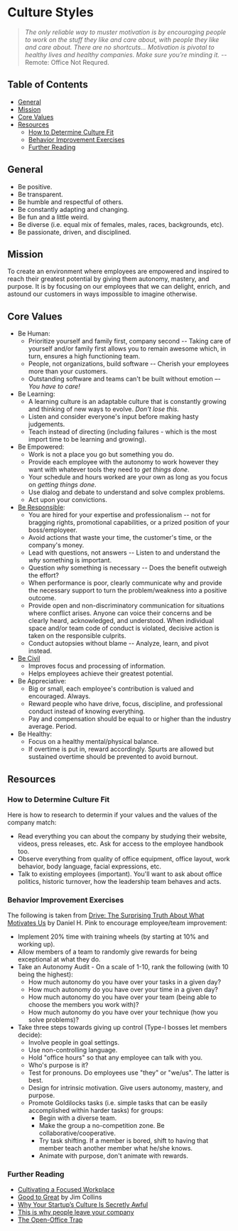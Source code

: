 # Culture Styles

> *The only reliable way to muster motivation is by encouraging people to work on the stuff they
> like and care about, with people they like and care about. There are no shortcuts... Motivation is
> pivotal to healthy lives and healthy companies. Make sure you’re minding it.* -- Remote: Office
> Not Requred.

<!-- Tocer[start]: Auto-generated, don't remove. -->

## Table of Contents

  - [General](#general)
  - [Mission](#mission)
  - [Core Values](#core-values)
  - [Resources](#resources)
    - [How to Determine Culture Fit](#how-to-determine-culture-fit)
    - [Behavior Improvement Exercises](#behavior-improvement-exercises)
    - [Further Reading](#further-reading)

<!-- Tocer[finish]: Auto-generated, don't remove. -->

## General

- Be positive.
- Be transparent.
- Be humble and respectful of others.
- Be constantly adapting and changing.
- Be fun and a little weird.
- Be diverse (i.e. equal mix of females, males, races, backgrounds, etc).
- Be passionate, driven, and disciplined.

## Mission

To create an environment where employees are empowered and inspired to reach their greatest
potential by giving them autonomy, mastery, and purpose. It is by focusing on our employees that we
can delight, enrich, and astound our customers in ways impossible to imagine otherwise.

## Core Values

- Be Human:
  - Prioritize yourself and family first, company second -- Taking care of yourself and/or family
    first allows you to remain awesome which, in turn, ensures a high functioning team.
  - People, not organizations, build software -- Cherish your employees more than your customers.
  - Outstanding software and teams can't be built without emotion –- *You have to care!*
- Be Learning:
  - A learning culture is an adaptable culture that is constantly growing and thinking of new ways
    to evolve. *Don't lose this.*
  - Listen and consider everyone's input before making hasty judgements.
  - Teach instead of directing (including failures - which is the most import time to be learning
    and growing).
- Be Empowered:
  - Work is not a place you go but something you do.
  - Provide each employee with the autonomy to work however they want with whatever tools they need
    to *get things done*.
  - Your schedule and hours worked are your own as long as you focus on *getting things done*.
  - Use dialog and debate to understand and solve complex problems.
  - Act upon your convictions.
- [Be Responsible](https://www.youtube.com/watch?v=4E3xfR6IBII):
  - You are hired for your expertise and professionalism -- not for bragging rights, promotional
    capabilities, or a prized position of your boss/employeer.
  - Avoid actions that waste your time, the customer's time, or the company's money.
  - Lead with questions, not answers -- Listen to and understand the *why* something is important.
  - Question *why* something is necessary -- Does the benefit outweigh the effort?
  - When performance is poor, clearly communicate why and provide the necessary support to turn the
    problem/weakness into a positive outcome.
  - Provide open and non-discriminatory communication for situations where conflict arises. Anyone
    can voice their concerns and be clearly heard, acknowledged, and understood. When individual
    space and/or team code of conduct is violated, decisive action is taken on the responsible
    culprits.
  - Conduct autopsies without blame -- Analyze, learn, and pivot instead.
- [Be Civil](https://rework.withgoogle.com/blog/how-incivility-shuts-down-our-brains-at-work)
  - Improves focus and processing of information.
  - Helps employees achieve their greatest potential.
- Be Appreciative:
  - Big or small, each employee's contribution is valued and encouraged. Always.
  - Reward people who have drive, focus, discipline, and professional conduct instead of knowing
    everything.
  - Pay and compensation should be equal to or higher than the industry average. Period.
- Be Healthy:
  - Focus on a healthy mental/physical balance.
  - If overtime is put in, reward accordingly. Spurts are allowed but sustained overtime should be
    prevented to avoid burnout.

## Resources

### How to Determine Culture Fit

Here is how to research to determin if your values and the values of the company match:

- Read everything you can about the company by studying their website, videos, press releases, etc.
  Ask for access to the employee handbook too.
- Observe everything from quality of office equipment, office layout, work behavior, body language,
  facial expressions, etc.
- Talk to existing employees (important). You'll want to ask about office politics, historic
  turnover, how the leadership team behaves and acts.

### Behavior Improvement Exercises

The following is taken from [Drive: The Surprising Truth About What Motivates Us](http://www.amazon.com/Drive-Surprising-Truth-About-Motivates/dp/1594484805/ref=sr_1_1?ie=UTF8&qid=1375569191&sr=8-1&keywords=Drive)
by Daniel H. Pink to encourage employee/team improvement:

- Implement 20% time with training wheels (by starting at 10% and working up).
- Allow members of a team to randomly give rewards for being exceptional at what they do.
- Take an Autonomy Audit - On a scale of 1-10, rank the following (with 10 being the highest):
  - How much autonomy do you have over your tasks in a given day?
  - How much autonomy do you have over your time in a given day?
  - How much autonomy do you have over your team (being able to choose the members you work with)?
  - How much autonomy do you have over your technique (how you solve problems)?
- Take three steps towards giving up control (Type-I bosses let members decide):
  - Involve people in goal settings.
  - Use non-controlling language.
  - Hold "office hours" so that any employee can talk with you.
  - Who's purpose is it?
  - Test for pronouns. Do employees use "they" or "we/us". The latter is best.
  - Design for intrinsic motivation. Give users autonomy, mastery, and purpose.
  - Promote Goldilocks tasks (i.e. simple tasks that can be easily accomplished within harder
     tasks) for groups:
    - Begin with a diverse team.
    - Make the group a no-competition zone. Be collaborative/cooperative.
    - Try task shifting. If a member is bored, shift to having that member teach another member
       what he/she knows.
    - Animate with purpose, don't animate with rewards.

### Further Reading

- [Cultivating a Focused Workplace](http://www.huffingtonpost.com/dan-goleman/cultivating-a-focused-wor_b_4645944.html)
- [Good to Great](http://www.amazon.com/Good-Great-Companies-Leap-Others/dp/0066620996/ref=tmm_hrd_title_0?_encoding=UTF8&sr=8-1&qid=1375567924) by Jim Collins
- [Why Your Startup’s Culture Is Secretly Awful](http://www.fastcolabs.com/3016238/why-your-startups-culture-is-secretly-awful)
- [This is why people leave your company](http://qz.com/287876/this-is-why-people-leave-your-company)
- [The Open-Office Trap](http://www.newyorker.com/online/blogs/currency/2014/01/the-open-office-trap.html)
